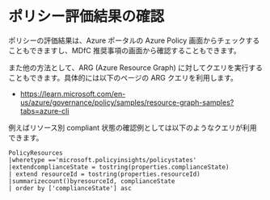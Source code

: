 # ポリシー評価結果の確認

ポリシーの評価結果は、Azure ポータルの Azure Policy 画面からチェックすることもできますし、MDfC 推奨事項の画面から確認することもできます。

また他の方法として、ARG (Azure Resource Graph) に対してクエリを実行することもできます。具体的には以下のページの ARG クエリを利用します。

- https://learn.microsoft.com/en-us/azure/governance/policy/samples/resource-graph-samples?tabs=azure-cli
 
例えばリソース別 compliant 状態の確認例としては以下のようなクエリが利用できます。

```ARG
PolicyResources
|wheretype =='microsoft.policyinsights/policystates'
|extendcomplianceState = tostring(properties.complianceState)
| extend resourceId = tostring(properties.resourceId)
|summarizecount()byresourceId, complianceState
| order by ['complianceState'] asc
```
